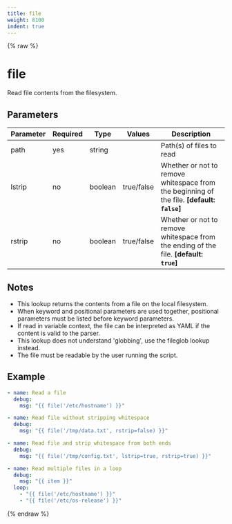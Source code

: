 ```yaml
---
title: file
weight: 8100
indent: true
---
```


{% raw %}
# file

Read file contents from the filesystem.

## Parameters

| Parameter | Required | Type    | Values | Description                                                                         |
| --------- | -------- | ------- | ------ | ----------------------------------------------------------------------------------- |
| path      | yes      | string  |        | Path(s) of files to read                                                           |
| lstrip    | no       | boolean | true/false | Whether or not to remove whitespace from the beginning of the file. **[default: `false`]** |
| rstrip    | no       | boolean | true/false | Whether or not to remove whitespace from the ending of the file. **[default: `true`]** |

## Notes

- This lookup returns the contents from a file on the local filesystem.
- When keyword and positional parameters are used together, positional parameters must be listed before keyword parameters.
- If read in variable context, the file can be interpreted as YAML if the content is valid to the parser.
- This lookup does not understand 'globbing', use the fileglob lookup instead.
- The file must be readable by the user running the script.


## Example

```yaml
- name: Read a file
  debug:
    msg: "{{ file('/etc/hostname') }}"

- name: Read file without stripping whitespace
  debug:
    msg: "{{ file('/tmp/data.txt', rstrip=false) }}"

- name: Read file and strip whitespace from both ends
  debug:
    msg: "{{ file('/tmp/config.txt', lstrip=true, rstrip=true) }}"

- name: Read multiple files in a loop
  debug:
    msg: "{{ item }}"
  loop:
    - "{{ file('/etc/hostname') }}"
    - "{{ file('/etc/os-release') }}"
```

{% endraw %}